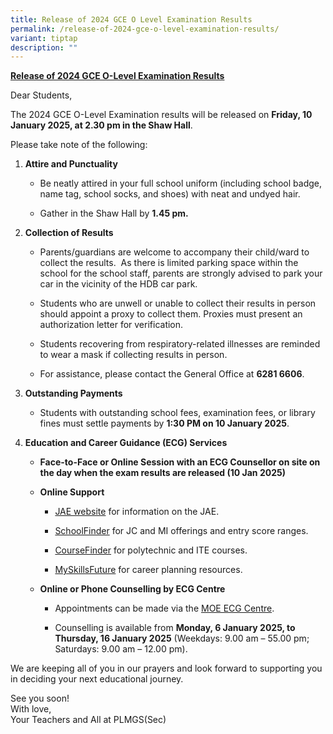 ```yaml
---
title: Release of 2024 GCE O Level Examination Results
permalink: /release-of-2024-gce-o-level-examination-results/
variant: tiptap
description: ""
---
```

<p><strong><u>Release&nbsp;of&nbsp;2024&nbsp;GCE&nbsp;O-Level&nbsp;Examination&nbsp;Results</u></strong>
</p>
<p>Dear Students,</p>
<p>The 2024 GCE O-Level Examination results will be released on <strong>Friday, 10 January 2025, at 2.30 pm&nbsp;in the Shaw Hall</strong>.</p>
<p>Please take note of the following:</p>
<ol>
<li>
<p><strong>Attire and Punctuality</strong>
</p>
<ul data-tight="true" class="tight">
<li>
<p>Be neatly attired in your full school uniform (including school badge,
name tag, school socks, and shoes) with neat and undyed hair.</p>
</li>
<li>
<p>Gather in the Shaw Hall by <strong>1.45&nbsp;pm.</strong>
</p>
</li>
</ul>
</li>
<li>
<p><strong>Collection of Results</strong>
</p>
<ul data-tight="true" class="tight">
<li>
<p>Parents/guardians are welcome to accompany their child/ward to collect
the results.&nbsp; As there is limited parking space within the school
for the school staff, parents are strongly advised to park your car in
the vicinity of the HDB car park.&nbsp;&nbsp;</p>
</li>
<li>
<p>Students who are unwell or unable to collect their results in person should
appoint a proxy to collect them. Proxies must present an authorization
letter for verification.</p>
</li>
<li>
<p>Students recovering from respiratory-related illnesses are reminded to
wear a mask if collecting results in person.</p>
</li>
<li>
<p>For assistance, please contact the General Office at <strong>6281 6606</strong>.</p>
</li>
</ul>
</li>
<li>
<p><strong>Outstanding Payments</strong>
</p>
<ul data-tight="true" class="tight">
<li>
<p>Students with outstanding school fees, examination fees, or library fines
must settle payments by <strong>1:30 PM on 10 January 2025</strong>.</p>
</li>
</ul>
</li>
<li>
<p><strong>Education and Career Guidance (ECG) Services</strong>
</p>
<ul>
<li>
<p><strong>Face-to-Face or Online Session with an ECG Counsellor on site on the day when the exam results are released (10 Jan 2025)</strong>
</p>
</li>
<li>
<p><strong>Online Support</strong>
</p>
<ul data-tight="true" class="tight">
<li>
<p><a href="https://www.moe.gov.sg/jae" rel="noopener" target="_blank">JAE website</a> for
information on the JAE.</p>
</li>
<li>
<p><a href="https://www.moe.gov.sg/schoolfinder" rel="noopener" target="_blank">SchoolFinder</a> for
JC and MI offerings and entry score ranges.</p>
</li>
<li>
<p><a href="https://www.moe.gov.sg/coursefinder" rel="noopener" target="_blank">CourseFinder</a> for
polytechnic and ITE courses.</p>
</li>
<li>
<p><a href="https://go.gov.sg/mysfsec" rel="noopener" target="_blank">MySkillsFuture</a> for
career planning resources.</p>
</li>
</ul>
</li>
<li>
<p><strong>Online or Phone Counselling by ECG Centre</strong>
</p>
<ul data-tight="true" class="tight">
<li>
<p>Appointments can be made via the <a href="https://go.gov.sg/moe-ecg-centre" rel="noopener" target="_blank">MOE ECG Centre</a>.</p>
</li>
<li>
<p>Counselling is available from <strong>Monday, 6 January 2025, to Thursday, 16 January 2025</strong> (Weekdays:
9.00 am&nbsp;– 55.00 pm; Saturdays: 9.00&nbsp;am – 12.00 pm).</p>
</li>
</ul>
</li>
</ul>
</li>
</ol>
<p>We are keeping all of you in our prayers and look forward to supporting
you in deciding your next educational journey.</p>
<p></p>
<p>See you soon!
<br>With love,
<br>Your Teachers and All at PLMGS(Sec)
<br>
</p>